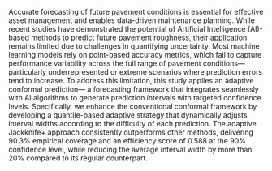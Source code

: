 Accurate forecasting of future pavement conditions is essential for effective asset management and enables data-driven maintenance planning. While recent studies have demonstrated the potential of Artificial Intelligence (AI)-based methods to predict future pavement roughness, their application remains limited due to challenges in quantifying uncertainty. Most machine learning models rely on point-based accuracy metrics, which fail to capture performance variability across the full range of pavement conditions—particularly underrepresented or extreme scenarios where prediction errors tend to increase. To address this limitation, this study applies an adaptive conformal prediction— a forecasting framework that integrates seamlessly with AI algorithms to generate prediction intervals with targeted confidence levels. Specifically, we enhance the conventional conformal framework by developing a quantile-based adaptive strategy that dynamically adjusts interval widths according to the difficulty of each prediction. The adaptive Jackknife+ approach consistently outperforms other methods, delivering 90.3% empirical coverage and an efficiency score of 0.588 at the 90% confidence level, while reducing the average interval width by more than 20% compared to its regular counterpart.
